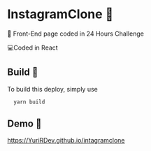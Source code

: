 
# InstagramClone 🤳
📅 Front-End page coded in 24 Hours Challenge



💻Coded in React 


## Build 🚧

To build this deploy, simply use 

```bash
  yarn build
```




## Demo 🚀

https://YuriRDev.github.io/intagramclone

